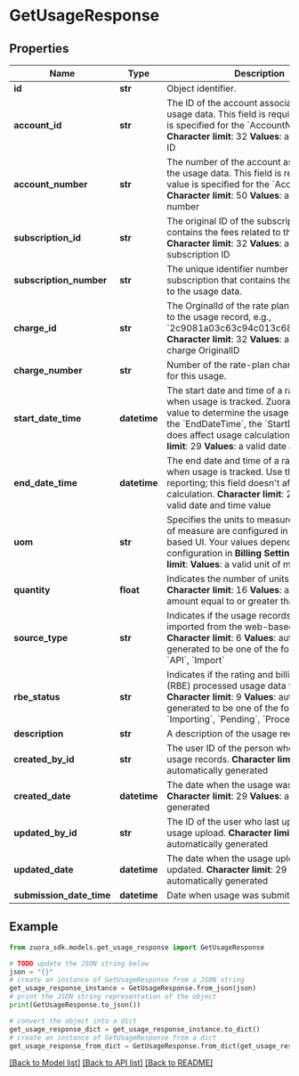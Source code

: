 # GetUsageResponse


## Properties

Name | Type | Description | Notes
------------ | ------------- | ------------- | -------------
**id** | **str** | Object identifier. | [optional] 
**account_id** | **str** |  The ID of the account associated with the usage data. This field is required if no value is specified for the &#x60;AccountNumber&#x60; field. **Character limit**: 32 **Values**: a valid account ID | [optional] 
**account_number** | **str** |  The number of the account associated with the usage data. This field is required if no value is specified for the &#x60;AccountId&#x60; field. **Character limit**: 50 **Values**: a valid account number | [optional] 
**subscription_id** | **str** |  The original ID of the subscription that contains the fees related to the usage data. **Character limit**: 32 **Values**: a valid subscription ID | [optional] 
**subscription_number** | **str** | The unique identifier number of the subscription that contains the fees related to the usage data.  | [optional] 
**charge_id** | **str** |  The OrginalId of the rate plan charge related to the usage record, e.g., &#x60;2c9081a03c63c94c013c6873357a0117&#x60; **Character limit**: 32 **Values**: a valid rate plan charge OriginalID  | [optional] 
**charge_number** | **str** | Number of the rate-plan charge that pays for this usage.  | [optional] 
**start_date_time** | **datetime** |  The start date and time of a range of time when usage is tracked. Zuora uses this field value to determine the usage date. Unlike the &#x60;EndDateTime&#x60;, the &#x60;StartDateTime&#x60; field does affect usage calculation. **Character limit**: 29 **Values**: a valid date and time value | [optional] 
**end_date_time** | **datetime** |  The end date and time of a range of time when usage is tracked. Use this field for reporting; this field doesn&#39;t affect usage calculation. **Character limit**: 29 **Values**: a valid date and time value | [optional] 
**uom** | **str** |  Specifies the units to measure usage. Units of measure are configured in the web-based UI. Your values depend on your configuration in **Billing Settings**. **Character limit**: **Values**: a valid unit of measure | [optional] 
**quantity** | **float** |  Indicates the number of units used. **Character limit**: 16 **Values**: a valid decimal amount equal to or greater than 0 | [optional] 
**source_type** | **str** |  Indicates if the usage records were imported from the web-based UI or the API. **Character limit**: 6 **Values**: automatically generated to be one of the following values: &#x60;API&#x60;, &#x60;Import&#x60; | [optional] 
**rbe_status** | **str** |  Indicates if the rating and billing engine (RBE) processed usage data for an invoice. **Character limit**: 9 **Values**: automatically generated to be one of the following values: &#x60;Importing&#x60;, &#x60;Pending&#x60;, &#x60;Processed&#x60; | [optional] 
**description** | **str** | A description of the usage record.  | [optional] 
**created_by_id** | **str** |  The user ID of the person who uploaded the usage records. **Character limit**: 32 **Values**: automatically generated | [optional] 
**created_date** | **datetime** |  The date when the usage was generated. **Character limit**: 29 **Values**: automatically generated | [optional] 
**updated_by_id** | **str** |  The ID of the user who last updated the usage upload. **Character limit**: 32 **Values**: automatically generated | [optional] 
**updated_date** | **datetime** |  The date when the usage upload was last updated. **Character limit**: 29 **Values**: automatically generated | [optional] 
**submission_date_time** | **datetime** | Date when usage was submitted.  | [optional] 

## Example

```python
from zuora_sdk.models.get_usage_response import GetUsageResponse

# TODO update the JSON string below
json = "{}"
# create an instance of GetUsageResponse from a JSON string
get_usage_response_instance = GetUsageResponse.from_json(json)
# print the JSON string representation of the object
print(GetUsageResponse.to_json())

# convert the object into a dict
get_usage_response_dict = get_usage_response_instance.to_dict()
# create an instance of GetUsageResponse from a dict
get_usage_response_from_dict = GetUsageResponse.from_dict(get_usage_response_dict)
```
[[Back to Model list]](../README.md#documentation-for-models) [[Back to API list]](../README.md#documentation-for-api-endpoints) [[Back to README]](../README.md)


